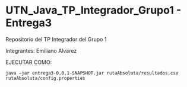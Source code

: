 # UTN_Java_TP_Integrador_Grupo1 - Entrega3
Repositorio del TP Integrador del Grupo 1

Integrantes:
   Emiliano Alvarez
   
   
   EJECUTAR COMO:
   
	java –jar entrega3-0.0.1-SNAPSHOT.jar rutaAbsoluta/resultados.csv rutaAbsoluta/config.properties